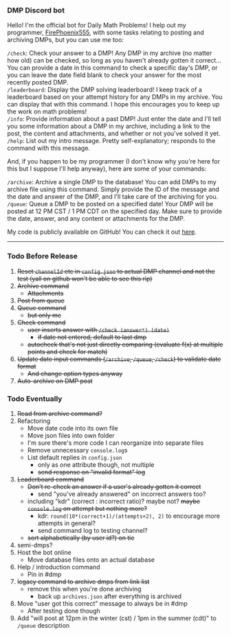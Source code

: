 ### DMP Discord bot
Hello! I'm the official bot for Daily Math Problems! I help out my programmer, [FirePhoenix555](https://github.com/FirePhoenix555), with some tasks relating to posting and archiving DMPs, but you can use me too:

`/check`: Check your answer to a DMP! Any DMP in my archive (no matter how old) can be checked, so long as you haven't already gotten it correct... You can provide a date in this command to check a specific day's DMP, or you can leave the date field blank to check your answer for the most recently posted DMP.  
`/leaderboard`: Display the DMP solving leaderboard! I keep track of a leaderboard based on your attempt history for any DMPs in my archive. You can display that with this command. I hope this encourages you to keep up the work on math problems!  
`/info`: Provide information about a past DMP! Just enter the date and I'll tell you some information about a DMP in my archive, including a link to the post, the content and attachments, and whether or not you've solved it yet.  
`/help`: List out my intro message. Pretty self-explanatory; responds to the command with this message.

And, if you happen to be my programmer (I don't know why you're here for this but I suppose I'll help anyway), here are some of your commands:

`/archive`: Archive a single DMP to the database! You can add DMPs to my archive file using this command. Simply provide the ID of the message and the date and answer of the DMP, and I'll take care of the archiving for you.  
`/queue`: Queue a DMP to be posted on a specified date! Your DMP will be posted at 12 PM CST / 1 PM CDT on the specified day. Make sure to provide the date, answer, and any content or attachments for the DMP.

My code is publicly available on GitHub! You can check it out [here](https://github.com/FirePhoenix555/dmp-discord-bot).

---
### Todo Before Release
1. ~~Reset `channelId` etc in `config.json` to actual DMP channel and not the test (yall on github won't be able to see this rip)~~
2. ~~Archive command~~
    * ~~Attachments~~
3. ~~Post from queue~~
4. ~~Queue command~~
    * ~~but only me~~
5. ~~Check command~~
    * ~~user inserts answer with `/check (answer*) (date)`~~
      * ~~if date not entered, default to last dmp~~
    * ~~autocheck that's not just directly comparing (evaluate f(x) at multiple points and check for match)~~
6. ~~Update date input commands (`/archive`, `/queue`, `/check`) to validate date format~~
    * ~~And change option types anyway~~
7. ~~Auto-archive on DMP post~~

### Todo Eventually
1. ~~Read from archive command?~~
2. Refactoring
    * Move date code into its own file
    * Move json files into own folder
    * I'm sure there's more code I can reorganize into separate files
    * Remove unnecessary `console.log`s
    * List default replies in `config.json`
      * only as one attribute though, not multiple
      * ~~send response on "invalid format" log~~
3. ~~Leaderboard command~~
    * ~~Don't re-check an answer if a user's already gotten it correct~~
      * send "you've already answered" on incorrect answers too?
    * including "kdr" (correct : incorrect ratio)? maybe not? ~~maybe `console.log` on attempt but nothing more?~~
      * kdr: `round(10*(correct+1)/(attempts+2), 2)` to encourage more attempts in general?
      * send command log to testing channel?
    * ~~sort alphabetically (by user id?) on tie~~
4. semi-dmps?
5. Host the bot online
    * Move database files onto an actual database
6. Help / introduction command
    * Pin in #dmp
7. ~~legacy command to archive dmps from link list~~
    * remove this when you're done archiving
      * back up `archives.json` after everything is archived
8. Move "user got this correct" message to always be in #dmp
    * After testing done though
9. Add "will post at 12pm in the winter (cst) / 1pm in the summer (cdt)" to `/queue` description